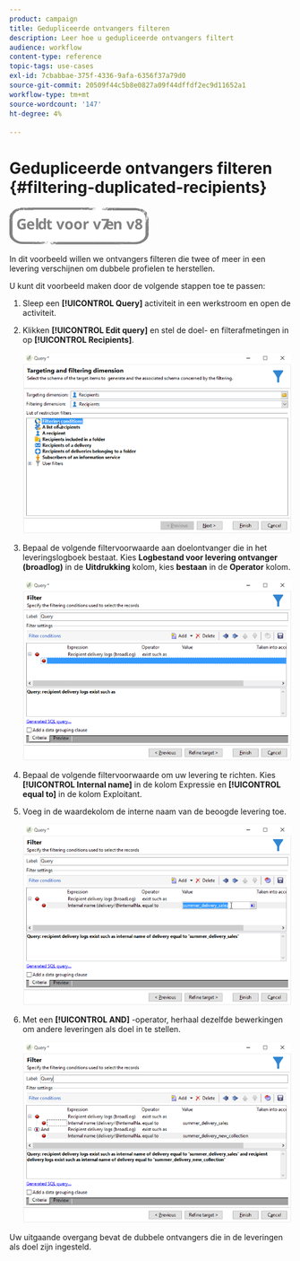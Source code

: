```yaml
---
product: campaign
title: Gedupliceerde ontvangers filteren
description: Leer hoe u gedupliceerde ontvangers filtert
audience: workflow
content-type: reference
topic-tags: use-cases
exl-id: 7cbabbae-375f-4336-9afa-6356f37a79d0
source-git-commit: 20509f44c5b8e0827a09f44dffdf2ec9d11652a1
workflow-type: tm+mt
source-wordcount: '147'
ht-degree: 4%

---
```


# Gedupliceerde ontvangers filteren {#filtering-duplicated-recipients}

![](../../assets/common.svg)

In dit voorbeeld willen we ontvangers filteren die twee of meer in een levering verschijnen om dubbele profielen te herstellen.

U kunt dit voorbeeld maken door de volgende stappen toe te passen:

1. Sleep een **[!UICONTROL Query]** activiteit in een werkstroom en open de activiteit.
1. Klikken **[!UICONTROL Edit query]** en stel de doel- en filterafmetingen in op **[!UICONTROL Recipients]**.

   ![](assets/query_recipients_1.png)

1. Bepaal de volgende filtervoorwaarde aan doelontvanger die in het leveringslogboek bestaat. Kies **Logbestand voor levering ontvanger (broadlog)** in de **Uitdrukking** kolom, kies **bestaan** in de **Operator** kolom.

   ![](assets/query_recipients_2.png)

1. Bepaal de volgende filtervoorwaarde om uw levering te richten. Kies **[!UICONTROL Internal name]** in de kolom Expressie en **[!UICONTROL equal to]** in de kolom Exploitant.
1. Voeg in de waardekolom de interne naam van de beoogde levering toe.

   ![](assets/query_recipients_3.png)

1. Met een **[!UICONTROL AND]** -operator, herhaal dezelfde bewerkingen om andere leveringen als doel in te stellen.

   ![](assets/query_recipients_4.png)

Uw uitgaande overgang bevat de dubbele ontvangers die in de leveringen als doel zijn ingesteld.
